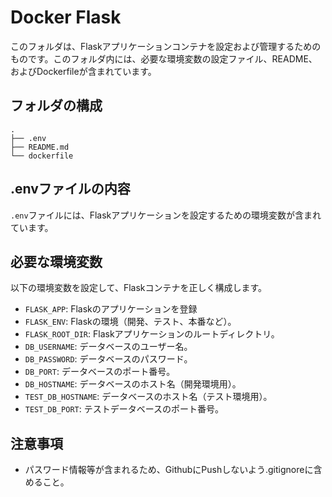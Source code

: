 # Docker Flask

このフォルダは、Flaskアプリケーションコンテナを設定および管理するためのものです。このフォルダ内には、必要な環境変数の設定ファイル、README、およびDockerfileが含まれています。

## フォルダの構成
```
.
├── .env
├── README.md
└── dockerfile
```

## .envファイルの内容
`.env`ファイルには、Flaskアプリケーションを設定するための環境変数が含まれています。

## 必要な環境変数
以下の環境変数を設定して、Flaskコンテナを正しく構成します。

- `FLASK_APP`: Flaskのアプリケーションを登録
- `FLASK_ENV`: Flaskの環境（開発、テスト、本番など）。
- `FLASK_ROOT_DIR`: Flaskアプリケーションのルートディレクトリ。
- `DB_USERNAME`: データベースのユーザー名。
- `DB_PASSWORD`: データベースのパスワード。
- `DB_PORT`: データベースのポート番号。
- `DB_HOSTNAME`: データベースのホスト名（開発環境用）。
- `TEST_DB_HOSTNAME`: データベースのホスト名（テスト環境用）。
- `TEST_DB_PORT`: テストデータベースのポート番号。

## 注意事項
- パスワード情報等が含まれるため、GithubにPushしないよう.gitignoreに含めること。
